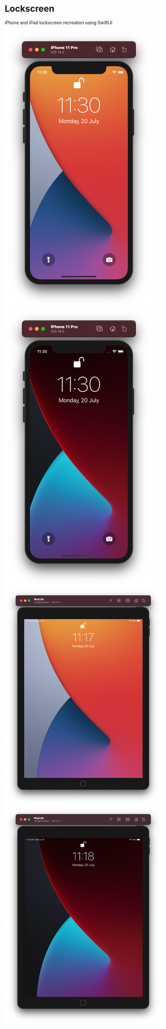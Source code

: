 # Lockscreen
iPhone and iPad lockscreen recreation using SwiftUI

![](Screenshots/iPhone-light.png)
![](Screenshots/iPhone-dark.png)
![](Screenshots/iPad-light.png)
![](Screenshots/iPad-dark.png)

